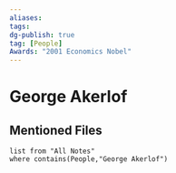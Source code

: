 ```yaml
---
aliases: 
tags: 
dg-publish: true
tag: [People]
Awards: "2001 Economics Nobel"
---
```

# George Akerlof

## Mentioned Files
```dataview 
list from "All Notes"
where contains(People,"George Akerlof")
```
